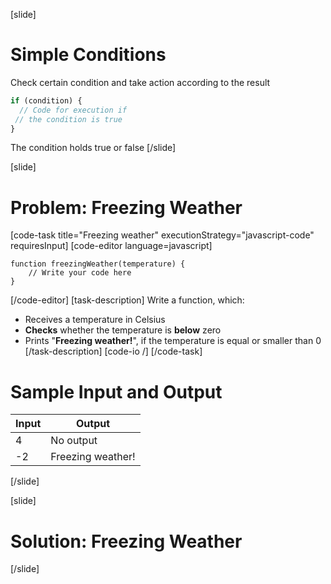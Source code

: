 [slide]
# Simple Conditions
Check certain condition and take action according to the result
```js
if (condition) {
  // Code for execution if  
 // the condition is true
} 
```
The condition holds true or false
[/slide]

[slide]
# Problem: Freezing Weather
[code-task title="Freezing weather" executionStrategy="javascript-code" requiresInput]
[code-editor language=javascript]
```
function freezingWeather(temperature) {
    // Write your code here
}
```
[/code-editor]
[task-description]
Write a function, which:
* Receives a temperature in Celsius
* **Checks** whether the temperature is **below** zero
* Prints "**Freezing weather!**", if the temperature is equal or smaller than 0
[/task-description]
[code-io /]
[/code-task]
# Sample Input and Output
|Input|Output|
|-----|------|
|4|No output|
|-2|Freezing weather!|
[/slide]

[slide]
# Solution: Freezing Weather

[/slide]